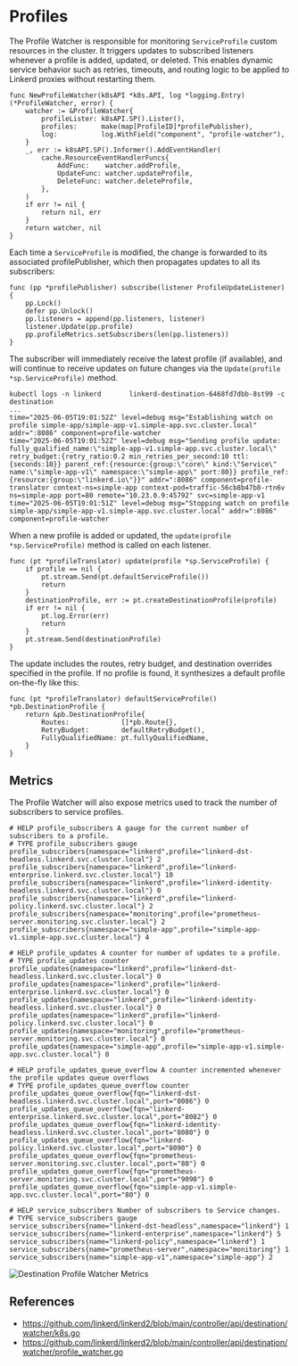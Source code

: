 # Profiles

The Profile Watcher is responsible for monitoring `ServiceProfile` custom resources in the cluster. It triggers updates to subscribed listeners whenever a profile is added, updated, or deleted. This enables dynamic service behavior such as retries, timeouts, and routing logic to be applied to Linkerd proxies without restarting them.

```
func NewProfileWatcher(k8sAPI *k8s.API, log *logging.Entry) (*ProfileWatcher, error) {
	watcher := &ProfileWatcher{
		profileLister: k8sAPI.SP().Lister(),
		profiles:      make(map[ProfileID]*profilePublisher),
		log:           log.WithField("component", "profile-watcher"),
	}
	_, err := k8sAPI.SP().Informer().AddEventHandler(
		cache.ResourceEventHandlerFuncs{
			AddFunc:    watcher.addProfile,
			UpdateFunc: watcher.updateProfile,
			DeleteFunc: watcher.deleteProfile,
		},
	)
	if err != nil {
		return nil, err
	}
	return watcher, nil
}
```

Each time a `ServiceProfile` is modified, the change is forwarded to its associated profilePublisher, which then propagates updates to all its subscribers:

```
func (pp *profilePublisher) subscribe(listener ProfileUpdateListener) {
	pp.Lock()
	defer pp.Unlock()
	pp.listeners = append(pp.listeners, listener)
	listener.Update(pp.profile)
	pp.profileMetrics.setSubscribers(len(pp.listeners))
}
```

The subscriber will immediately receive the latest profile (if available), and will continue to receive updates on future changes via the `Update(profile *sp.ServiceProfile)` method.

```
kubectl logs -n linkerd       linkerd-destination-6468fd7dbb-8st99 -c destination 
...
time="2025-06-05T19:01:52Z" level=debug msg="Establishing watch on profile simple-app/simple-app-v1.simple-app.svc.cluster.local" addr=":8086" component=profile-watcher
time="2025-06-05T19:01:52Z" level=debug msg="Sending profile update: fully_qualified_name:\"simple-app-v1.simple-app.svc.cluster.local\" retry_budget:{retry_ratio:0.2 min_retries_per_second:10 ttl:{seconds:10}} parent_ref:{resource:{group:\"core\" kind:\"Service\" name:\"simple-app-v1\" namespace:\"simple-app\" port:80}} profile_ref:{resource:{group:\"linkerd.io\"}}" addr=":8086" component=profile-translator context-ns=simple-app context-pod=traffic-56cb8b47b8-rtn6v ns=simple-app port=80 remote="10.23.0.9:45792" svc=simple-app-v1
time="2025-06-05T19:01:51Z" level=debug msg="Stopping watch on profile simple-app/simple-app-v1.simple-app.svc.cluster.local" addr=":8086" component=profile-watcher
```

When a new profile is added or updated, the `update(profile *sp.ServiceProfile)` method is called on each listener. 

```
func (pt *profileTranslator) update(profile *sp.ServiceProfile) {
	if profile == nil {
		pt.stream.Send(pt.defaultServiceProfile())
		return
	}
	destinationProfile, err := pt.createDestinationProfile(profile)
	if err != nil {
		pt.log.Error(err)
		return
	}
	pt.stream.Send(destinationProfile)
}
```

The update includes the routes, retry budget, and destination overrides specified in the profile. If no profile is found, it synthesizes a default profile on-the-fly like this:

```
func (pt *profileTranslator) defaultServiceProfile() *pb.DestinationProfile {
	return &pb.DestinationProfile{
		Routes:             []*pb.Route{},
		RetryBudget:        defaultRetryBudget(),
		FullyQualifiedName: pt.fullyQualifiedName,
	}
}
```

## Metrics

The Profile Watcher will also expose metrics used to track the number of subscribers to service profiles.

```
# HELP profile_subscribers A gauge for the current number of subscribers to a profile.
# TYPE profile_subscribers gauge
profile_subscribers{namespace="linkerd",profile="linkerd-dst-headless.linkerd.svc.cluster.local"} 2
profile_subscribers{namespace="linkerd",profile="linkerd-enterprise.linkerd.svc.cluster.local"} 10
profile_subscribers{namespace="linkerd",profile="linkerd-identity-headless.linkerd.svc.cluster.local"} 0
profile_subscribers{namespace="linkerd",profile="linkerd-policy.linkerd.svc.cluster.local"} 2
profile_subscribers{namespace="monitoring",profile="prometheus-server.monitoring.svc.cluster.local"} 2
profile_subscribers{namespace="simple-app",profile="simple-app-v1.simple-app.svc.cluster.local"} 4

# HELP profile_updates A counter for number of updates to a profile.
# TYPE profile_updates counter
profile_updates{namespace="linkerd",profile="linkerd-dst-headless.linkerd.svc.cluster.local"} 0
profile_updates{namespace="linkerd",profile="linkerd-enterprise.linkerd.svc.cluster.local"} 0
profile_updates{namespace="linkerd",profile="linkerd-identity-headless.linkerd.svc.cluster.local"} 0
profile_updates{namespace="linkerd",profile="linkerd-policy.linkerd.svc.cluster.local"} 0
profile_updates{namespace="monitoring",profile="prometheus-server.monitoring.svc.cluster.local"} 0
profile_updates{namespace="simple-app",profile="simple-app-v1.simple-app.svc.cluster.local"} 0

# HELP profile_updates_queue_overflow A counter incremented whenever the profile updates queue overflows
# TYPE profile_updates_queue_overflow counter
profile_updates_queue_overflow{fqn="linkerd-dst-headless.linkerd.svc.cluster.local",port="8086"} 0
profile_updates_queue_overflow{fqn="linkerd-enterprise.linkerd.svc.cluster.local",port="8082"} 0
profile_updates_queue_overflow{fqn="linkerd-identity-headless.linkerd.svc.cluster.local",port="8080"} 0
profile_updates_queue_overflow{fqn="linkerd-policy.linkerd.svc.cluster.local",port="8090"} 0
profile_updates_queue_overflow{fqn="prometheus-server.monitoring.svc.cluster.local",port="80"} 0
profile_updates_queue_overflow{fqn="prometheus-server.monitoring.svc.cluster.local",port="9090"} 0
profile_updates_queue_overflow{fqn="simple-app-v1.simple-app.svc.cluster.local",port="80"} 0

# HELP service_subscribers Number of subscribers to Service changes.
# TYPE service_subscribers gauge
service_subscribers{name="linkerd-dst-headless",namespace="linkerd"} 1
service_subscribers{name="linkerd-enterprise",namespace="linkerd"} 5
service_subscribers{name="linkerd-policy",namespace="linkerd"} 1
service_subscribers{name="prometheus-server",namespace="monitoring"} 1
service_subscribers{name="simple-app-v1",namespace="simple-app"} 2
```

![Destination Profile Watcher Metrics](/control-plane/destination_profile_metrics.png)

## References

- https://github.com/linkerd/linkerd2/blob/main/controller/api/destination/watcher/k8s.go
- https://github.com/linkerd/linkerd2/blob/main/controller/api/destination/watcher/profile_watcher.go